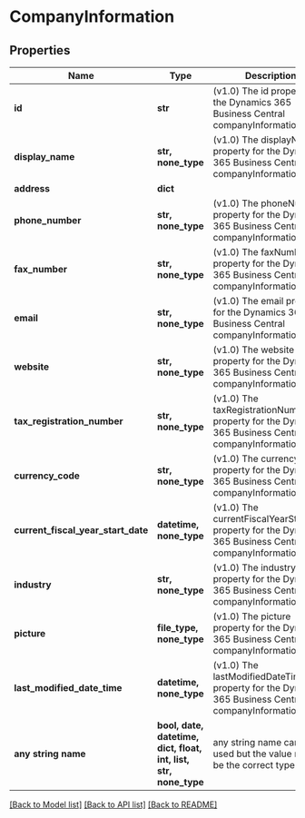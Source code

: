 # CompanyInformation


## Properties
Name | Type | Description | Notes
------------ | ------------- | ------------- | -------------
**id** | **str** | (v1.0) The id property for the Dynamics 365 Business Central companyInformation entity | [optional] 
**display_name** | **str, none_type** | (v1.0) The displayName property for the Dynamics 365 Business Central companyInformation entity | [optional] 
**address** | **dict** |  | [optional] 
**phone_number** | **str, none_type** | (v1.0) The phoneNumber property for the Dynamics 365 Business Central companyInformation entity | [optional] 
**fax_number** | **str, none_type** | (v1.0) The faxNumber property for the Dynamics 365 Business Central companyInformation entity | [optional] 
**email** | **str, none_type** | (v1.0) The email property for the Dynamics 365 Business Central companyInformation entity | [optional] 
**website** | **str, none_type** | (v1.0) The website property for the Dynamics 365 Business Central companyInformation entity | [optional] 
**tax_registration_number** | **str, none_type** | (v1.0) The taxRegistrationNumber property for the Dynamics 365 Business Central companyInformation entity | [optional] 
**currency_code** | **str, none_type** | (v1.0) The currencyCode property for the Dynamics 365 Business Central companyInformation entity | [optional] 
**current_fiscal_year_start_date** | **datetime, none_type** | (v1.0) The currentFiscalYearStartDate property for the Dynamics 365 Business Central companyInformation entity | [optional] 
**industry** | **str, none_type** | (v1.0) The industry property for the Dynamics 365 Business Central companyInformation entity | [optional] 
**picture** | **file_type, none_type** | (v1.0) The picture property for the Dynamics 365 Business Central companyInformation entity | [optional] 
**last_modified_date_time** | **datetime, none_type** | (v1.0) The lastModifiedDateTime property for the Dynamics 365 Business Central companyInformation entity | [optional] 
**any string name** | **bool, date, datetime, dict, float, int, list, str, none_type** | any string name can be used but the value must be the correct type | [optional]

[[Back to Model list]](../README.md#documentation-for-models) [[Back to API list]](../README.md#documentation-for-api-endpoints) [[Back to README]](../README.md)


